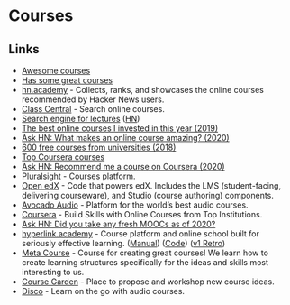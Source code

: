 # Courses

## Links

- [Awesome courses](https://github.com/learn-anything/courses)
- [Has some great courses](http://computing.dcu.ie/~humphrys/)
- [hn.academy](https://hn.academy/) - Collects, ranks, and showcases the online courses recommended by Hacker News users.
- [Class Central](https://www.classcentral.com/) - Search online courses.
- [Search engine for lectures](https://www.findlectures.com/) ([HN](https://news.ycombinator.com/item?id=14484549))
- [The best online courses I invested in this year (2019)](https://mariepoulin.com/blog/the-best-investments-i-made-in-my-business-this-year/)
- [Ask HN: What makes an online course amazing? (2020)](https://news.ycombinator.com/item?id=22580520)
- [600 free courses from universities (2018)](https://www.classcentral.com/report/new-courses-october-2018/)
- [Top Coursera courses](https://www.classcentral.com/provider/coursera?sort=rating-up)
- [Ask HN: Recommend me a course on Coursera (2020)](https://news.ycombinator.com/item?id=22826722)
- [Pluralsight](https://www.pluralsight.com/) - Courses platform.
- [Open edX](https://github.com/edx/edx-platform) - Code that powers edX. Includes the LMS (student-facing, delivering courseware), and Studio (course authoring) components.
- [Avocado Audio](https://www.avocadoaudio.com/) - Platform for the world’s best audio courses.
- [Coursera](https://www.coursera.org/) - Build Skills with Online Courses from Top Institutions.
- [Ask HN: Did you take any fresh MOOCs as of 2020?](https://news.ycombinator.com/item?id=23722680)
- [hyperlink.academy](https://hyperlink.academy/) - Course platform and online school built for seriously effective learning. ([Manual](https://hyperlink.academy/manual)) ([Code](https://gitlab.com/jaredpereira/hyperlink-academy)) ([v1 Retro](https://awarm.space/fast/008-hyperlinkv1-retro))
- [Meta Course](https://hyperlink.academy/courses/the-meta-course/1) - Course for creating great courses! We learn how to create learning structures specifically for the ideas and skills most interesting to us.
- [Course Garden](https://forum.hyperlink.academy/c/course-garden/15) - Place to propose and workshop new course ideas.
- [Disco](https://www.heydisco.com/) - Learn on the go with audio courses.

